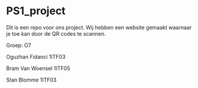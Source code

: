 # PS1_project
Dit is een repo voor ons project. Wij hebben een website gemaakt waarnaar je toe kan door de QR codes te scannen.


Groep: O7

Oguzhan Fidanci 1ITF03

Bram Van Woensel 1ITF05

Stan Blomme 1ITF03
